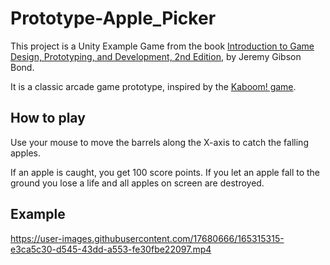 # Prototype-Apple_Picker

This project is a Unity Example Game from the book [Introduction to Game Design, Prototyping, and Development, 2nd Edition](https://book.prototools.net/), by Jeremy Gibson Bond.

It is a classic arcade game prototype, inspired by the [Kaboom! game](https://en.wikipedia.org/wiki/Kaboom!_(video_game)).

## How to play

Use your mouse to move the barrels along the X-axis to catch the falling apples. 

If an apple is caught, you get 100 score points.
If you let an apple fall to the ground you lose a life and all apples on screen are destroyed.

## Example

https://user-images.githubusercontent.com/17680666/165315315-e3ca5c30-d545-43dd-a553-fe30fbe22097.mp4
